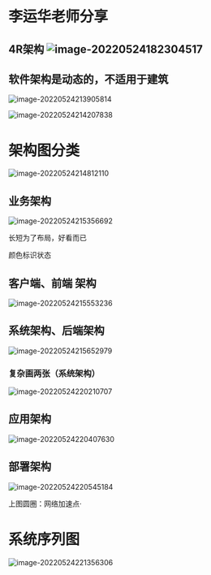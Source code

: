 # 李运华老师分享

## 4R架构 ![image-20220524182304517](..\笔记素材图\4R架构)

## 软件架构是动态的，不适用于建筑

![image-20220524213905814](..\笔记素材图\4+1视图.png)

![image-20220524214207838](..\笔记素材图\4+1现状.png)

# 架构图分类

![image-20220524214812110](..\笔记素材图\架构图分类.png)

## 业务架构

![image-20220524215356692](..\笔记素材图\业务架构.png)

长短为了布局，好看而已

颜色标识状态

## 客户端、前端 架构

![image-20220524215553236](..\笔记素材图\客户端架构、前端架构.png)

## 系统架构、后端架构

![image-20220524215652979](..\笔记素材图\后端架构.png)

### 复杂画两张（系统架构）

![image-20220524220210707](..\笔记素材图\复杂系统架构.png)

## 应用架构

![image-20220524220407630](..\笔记素材图\应用架构.png)

## 部署架构

![image-20220524220545184](..\笔记素材图\部署架构.png)

上图圆圈：网络加速点·

# 系统序列图

![image-20220524221356306](..\笔记素材图\系统序列图.png)
